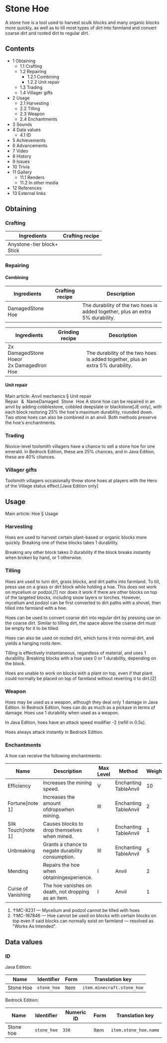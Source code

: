 # Stone Hoe
A stone hoe is a tool used to harvest sculk blocks and many organic blocks more quickly, as well as to till most types of dirt into farmland and convert coarse dirt and rooted dirt to regular dirt.

## Contents
- 1 Obtaining
	- 1.1 Crafting
	- 1.2 Repairing
		- 1.2.1 Combining
		- 1.2.2 Unit repair
	- 1.3 Trading
	- 1.4 Villager gifts
- 2 Usage
	- 2.1 Harvesting
	- 2.2 Tilling
	- 2.3 Weapon
	- 2.4 Enchantments
- 3 Sounds
- 4 Data values
	- 4.1 ID
- 5 Achievements
- 6 Advancements
- 7 Video
- 8 History
- 9 Issues
- 10 Trivia
- 11 Gallery
	- 11.1 Renders
	- 11.2 In other media
- 12 References
- 13 External links

## Obtaining
### Crafting
| Ingredients                    | Crafting recipe |
|--------------------------------|-----------------|
| Anystone-tier block+<br/>Stick |                 |

### Repairing
#### Combining
| Ingredients      | Crafting recipe | Description                                                                    |
|------------------|-----------------|--------------------------------------------------------------------------------|
| DamagedStone Hoe |                 | The durability of the two hoes is added together, plus an extra 5% durability. |

| Ingredients                                  | Grinding recipe | Description                                                                    |
|----------------------------------------------|-----------------|--------------------------------------------------------------------------------|
| 2x DamagedStone Hoeor<br/>2x DamagedIron Hoe |                 | The durability of the two hoes is added together, plus an extra 5% durability. |

#### Unit repair
Main article: Anvil mechanics § Unit repair
Repair & NameDamaged Stone Hoe
A stone hoe can be repaired in an anvil by adding cobblestone, cobbled deepslate or blackstone‌[JE  only], with each block restoring 25% the hoe's maximum durability, rounded down. Two stone hoes can also be combined in an anvil. Both methods preserve the hoe's enchantments.

### Trading
Novice-level toolsmith villagers have a chance to sell a stone hoe for one emerald. In Bedrock Edition, these are 25% chances, and in Java Edition, these are 40% chances.

### Villager gifts
Toolsmith villagers occasionally throw stone hoes at players with the Hero of the Village status effect.‌[Java Edition  only]

## Usage
Main article: Hoe § Usage
### Harvesting
Hoes are used to harvest certain plant-based or organic blocks more quickly. Breaking one of these blocks takes 1 durability.

Breaking any other block takes 0 durability if the block breaks instantly when broken by hand, or 1 otherwise.

### Tilling
Hoes are used to turn dirt, grass blocks, and dirt paths into farmland. To till, press use on a grass or dirt block while holding a hoe. This does not work on mycelium or podzol,[1] nor does it work if there are other blocks on top of the targeted blocks, including snow layers or torches. However, mycelium and podzol can be first converted to dirt paths with a shovel, then tilled into farmland with a hoe.

Hoes can be used to convert coarse dirt into regular dirt by pressing use on the coarse dirt. Similar to tilling dirt, the space above the coarse dirt must be empty for it to be tilled.

Hoes can also be used on rooted dirt, which turns it into normal dirt, and yields a hanging roots item.

Tilling is effectively instantaneous, regardless of material, and uses 1 durability. Breaking blocks with a hoe uses 0 or 1 durability, depending on the block.

Hoes are unable to work on blocks with a plant on top, even if that plant could normally be placed on top of farmland without reverting it to dirt.[2]

### Weapon
Hoes may be used as a weapon, although they deal only 1 damage in Java Edition. In Bedrock Edition, hoes can do as much as a pickaxe in terms of damage. Hoes use 1 durability when used as a weapon.

In Java Edition, hoes have an attack speed modifier -2 (refill in 0.5s).

Hoes always attack instantly in Bedrock Edition.

### Enchantments
A hoe can receive the following enchantments:

| Name               | Description                                         | Max Level | Method                | Weight |
|--------------------|-----------------------------------------------------|-----------|-----------------------|--------|
| Efficiency         | Increases the mining speed.                         | V         | Enchanting TableAnvil | 10     |
| Fortune[note 1]    | Increases the amount ofdropswhen mining.            | III       | Enchanting TableAnvil | 2      |
| Silk Touch[note 1] | Causes blocks to drop themselves when mined.        | I         | Enchanting TableAnvil | 1      |
| Unbreaking         | Grants a chance to negate durability consumption.   | III       | Enchanting TableAnvil | 5      |
| Mending            | Repairs the hoe when obtainingexperience.           | I         | Anvil                 | 2      |
| Curse of Vanishing | The hoe vanishes on death, not dropping as an item. | I         | Anvil                 | 1      |

1. ↑MC-8231 — Mycelium and podzol cannot be tilled with hoes
2. ↑MC-167846 — Hoe cannot be used on blocks with certain blocks on top even if said blocks can normally exist on farmland — resolved as "Works As Intended".

## Data values
### ID
Java Edition:

| Name      | Identifier  | Form | Translation key            |
|-----------|-------------|------|----------------------------|
| Stone Hoe | `stone_hoe` | Item | `item.minecraft.stone_hoe` |

Bedrock Edition:

| Name      | Identifier  | Numeric ID | Form | Translation key       |
|-----------|-------------|------------|------|-----------------------|
| Stone hoe | `stone_hoe` | `330`      | Item | `item.stone_hoe.name` |


